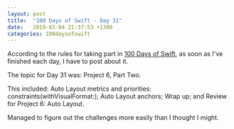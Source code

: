 ```yaml
---
layout: post
title:  "100 Days of Swift - Day 31"
date:   2019-03-04 21:37:53 +1300
categories: 100daysofswift
---
```

According to the rules for taking part in [100 Days of Swift](https://www.hackingwithswift.com/100), as soon as I've finished each day, I have to post about it.

The topic for Day 31 was: Project 6, Part Two.

This included: Auto Layout metrics and priorities: constraints(withVisualFormat:); Auto Layout anchors; Wrap up; and Review for Project 6: Auto Layout.

Managed to figure out the challenges more easily than I thought I might.
